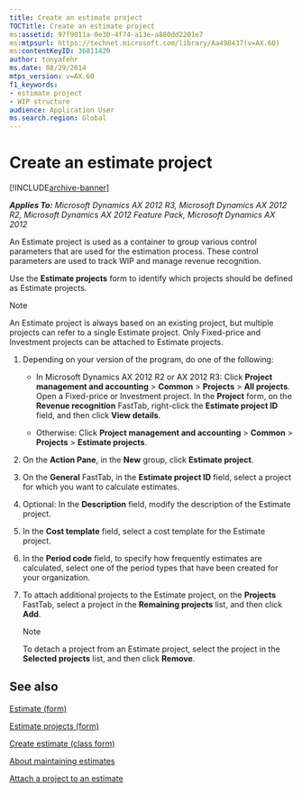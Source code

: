 ```yaml
---
title: Create an estimate project
TOCTitle: Create an estimate project
ms:assetid: 97f9011a-0e30-4f74-a13e-a880dd2201e7
ms:mtpsurl: https://technet.microsoft.com/library/Aa498437(v=AX.60)
ms:contentKeyID: 36811420
author: tonyafehr
ms.date: 08/29/2014
mtps_version: v=AX.60
f1_keywords:
- estimate project
- WIP structure
audience: Application User
ms.search.region: Global
---
```


# Create an estimate project 


[!INCLUDE[archive-banner](includes/archive-banner.md)]


_**Applies To:** Microsoft Dynamics AX 2012 R3, Microsoft Dynamics AX 2012 R2, Microsoft Dynamics AX 2012 Feature Pack, Microsoft Dynamics AX 2012_

An Estimate project is used as a container to group various control parameters that are used for the estimation process. These control parameters are used to track WIP and manage revenue recognition.

Use the **Estimate projects** form to identify which projects should be defined as Estimate projects.


> [!NOTE]
> <P>An Estimate project is always based on an existing project, but multiple projects can refer to a single Estimate project. Only Fixed-price and Investment projects can be attached to Estimate projects.</P>



1.  Depending on your version of the program, do one of the following:
    
      - In Microsoft Dynamics AX 2012 R2 or AX 2012 R3: Click **Project management and accounting** \> **Common** \> **Projects** \> **All projects**. Open a Fixed-price or Investment project. In the **Project** form, on the **Revenue recognition** FastTab, right-click the **Estimate project ID** field, and then click **View details**.
    
      - Otherwise: Click **Project management and accounting** \> **Common** \> **Projects** \> **Estimate projects**.

2.  On the **Action Pane**, in the **New** group, click **Estimate project**.

3.  On the **General** FastTab, in the **Estimate project ID** field, select a project for which you want to calculate estimates.

4.  Optional: In the **Description** field, modify the description of the Estimate project.

5.  In the **Cost template** field, select a cost template for the Estimate project.

6.  In the **Period code** field, to specify how frequently estimates are calculated, select one of the period types that have been created for your organization.

7.  To attach additional projects to the Estimate project, on the **Projects** FastTab, select a project in the **Remaining projects** list, and then click **Add**.
    

    > [!NOTE]
    > <P>To detach a project from an Estimate project, select the project in the <STRONG>Selected projects</STRONG> list, and then click <STRONG>Remove</STRONG>.</P>



## See also

[Estimate (form)](https://technet.microsoft.com/library/aa590971\(v=ax.60\))

[Estimate projects (form)](https://technet.microsoft.com/library/aa599196\(v=ax.60\))

[Create estimate (class form)](https://technet.microsoft.com/library/aa553468\(v=ax.60\))

[About maintaining estimates](about-maintaining-estimates.md)

[Attach a project to an estimate](attach-a-project-to-an-estimate.md)

  


